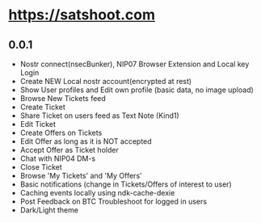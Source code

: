 # https://satshoot.com

## 0.0.1
-   Nostr connect(nsecBunker), NIP07 Browser Extension and Local key Login
-   Create NEW Local nostr account(encrypted at rest)
-   Show User profiles and Edit own profile (basic data, no image upload)
-   Browse New Tickets feed
-   Create Ticket
-   Share Ticket on users feed as Text Note (Kind1)
-   Edit Ticket
-   Create Offers on Tickets
-   Edit Offer as long as it is NOT accepted
-   Accept Offer as Ticket holder
-   Chat with NIP04 DM-s
-   Close Ticket
-   Browse 'My Tickets' and 'My Offers'
-   Basic notifications (change in Tickets/Offers of interest to user)
-   Caching events locally using ndk-cache-dexie
-   Post Feedback on BTC Troubleshoot for logged in users
-   Dark/Light theme
